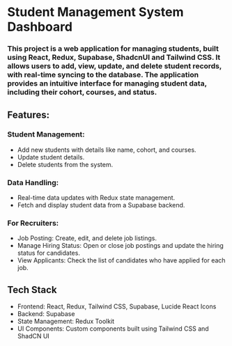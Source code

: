 # Student Management System Dashboard 

### This project is a web application for managing students, built using React, Redux, Supabase, ShadcnUI and Tailwind CSS. It allows users to add, view, update, and delete student records, with real-time syncing to the database. The application provides an intuitive interface for managing student data, including their cohort, courses, and status.

## Features:

### Student Management:
* Add new students with details like name, cohort, and courses.
* Update student details.
* Delete students from the system.

### Data Handling:
* Real-time data updates with Redux state management.
* Fetch and display student data from a Supabase backend.

### For Recruiters: 

* Job Posting: Create, edit, and delete job listings.
* Manage Hiring Status: Open or close job postings and update the hiring status for candidates.
* View Applicants: Check the list of candidates who have applied for each job.

## Tech Stack

* Frontend: React, Redux, Tailwind CSS, Supabase, Lucide React Icons
* Backend: Supabase 
* State Management: Redux Toolkit
 * UI Components: Custom components built using Tailwind CSS and ShadCN UI 